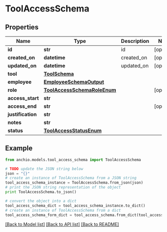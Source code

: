 # ToolAccessSchema


## Properties

Name | Type | Description | Notes
------------ | ------------- | ------------- | -------------
**id** | **str** | id | [optional] 
**created_on** | **datetime** | created_on | [optional] 
**updated_on** | **datetime** | updated_on | [optional] 
**tool** | [**ToolSchema**](ToolSchema.md) |  | 
**employee** | [**EmployeeSchemaOutput**](EmployeeSchemaOutput.md) |  | 
**role** | [**ToolAccessSchemaRoleEnum**](ToolAccessSchemaRoleEnum.md) |  | [optional] 
**access_start** | **str** |  | 
**access_end** | **str** |  | [optional] 
**justification** | **str** |  | 
**notes** | **str** |  | 
**status** | [**ToolAccessStatusEnum**](ToolAccessStatusEnum.md) |  | 

## Example

```python
from anchio.models.tool_access_schema import ToolAccessSchema

# TODO update the JSON string below
json = "{}"
# create an instance of ToolAccessSchema from a JSON string
tool_access_schema_instance = ToolAccessSchema.from_json(json)
# print the JSON string representation of the object
print ToolAccessSchema.to_json()

# convert the object into a dict
tool_access_schema_dict = tool_access_schema_instance.to_dict()
# create an instance of ToolAccessSchema from a dict
tool_access_schema_form_dict = tool_access_schema.from_dict(tool_access_schema_dict)
```
[[Back to Model list]](../README.md#documentation-for-models) [[Back to API list]](../README.md#documentation-for-api-endpoints) [[Back to README]](../README.md)


